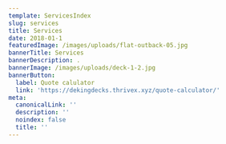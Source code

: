 ```yaml
---
template: ServicesIndex
slug: services
title: Services
date: 2018-01-1
featuredImage: /images/uploads/flat-outback-05.jpg
bannerTitle: Services
bannerDescription: .
bannerImage: /images/uploads/deck-1-2.jpg
bannerButton:
  label: Quote calulator
  link: 'https://dekingdecks.thrivex.xyz/quote-calculator/'
meta:
  canonicalLink: ''
  description: ''
  noindex: false
  title: ''
---
```

